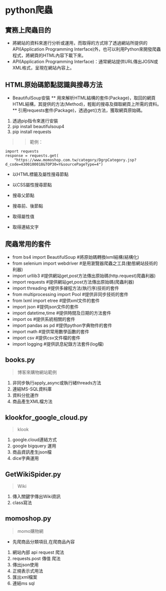 # python爬蟲
## 實務上爬蟲目的
- 將網站的資料來進行分析或運用，而取得的方式除了透過網站所提供的API(Application Programming Interface)外，也可以利用Python來開發爬蟲程式，將網頁的HTML內容下載下來。
- API(Application Programming Interface)：通常網站提供URL傳出JOSN或XML格式，呈現在網站內容上。
## HTML原始碼節點認識與搜尋方法
* BeautifulSoup安裝
** 用來解析HTML結構的套件(Package)，取回的網頁HTML結構，其提供的方法(Method)，輕鬆的搜尋及擷取網頁上所需的資料。
** 引用requests套件(Package)，透過get()方法，獲取網頁原始碼。

1. 透過pip指令來進行安裝
2. pip install beautifulsoup4
3. pip install requests

>> 範例：
```
import requests
response = requests.get(
    "https://www.momoshop.com.tw/category/DgrpCategory.jsp?d_code=4300100018&TOP30=Y&sourcePageType=4")
```

* 以HTML標籤及屬性搜尋節點

* 以CSS屬性搜尋節點
*  搜尋父節點
*  搜尋前、後節點
*  取得屬性值
*  取得連結文字
## 爬蟲常用的套件
* from bs4 import BeautifulSoup  #將原始碼轉換lxml結構(結構化)
* from selenium import webdriver #是用瀏覽器爬蟲之工具(動態網站技術的利器)
* import urllib3 #提供網站get,post方法傳出原始碼(http.request)爬蟲利器)
* import requests #提供網站get,post方法傳出原始碼(爬蟲利器)
* import threading #提供多線程方法(執行序)技術的套件
* from multiprocessing import Pool #提供非同步技術的套件
* from lxml import etree  #提供xml文件的套件
* import json #提供json文件的套件
* import datetime,time #提供時間及日期的方法套件
* import os #提供系統相關的套件
* import pandas as pd #提供python字典物件的套件
* import math #提供常用數學函數的套件
* import csv #提供csv文件檔的套件
* import logging #提供訊息紀錄方法套件(log檔)

## books.py
> 博客來購物網站範例
1. 非同步執行apply_async或執行緒threads方法
2. 連結MS-SQL資料庫
3. 資料分批運作
4. 商品產生XML檔方法
## klookfor_google_cloud.py
> klook
1. google.cloud連結方式
2. google bigquery 運用
3. 商品資訊產生json檔
4. dice字典運用
## GetWikiSpider.py
> Wiki
1. 傳入關鍵字傳出Wiki資訊
2. class寫法

## momoshop.py
> momo購物網
* 先爬商品分類項目,在爬商品內容
1. 網站內部 api request 爬法
2. requests.post 傳值 爬法
3. 傳出json使用
4. 正規表示式用法
5. 匯出xml檔案
6. 連結ms sql
